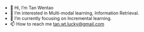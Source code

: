 - 👋 Hi, I’m Tan Wentao
- 👀 I’m interested in Multi-modal learning, Information Retrieval.
- 🌱 I’m currently focusing on Incremental learning.
- 📫 How to reach me tan.wt.lucky@gmail.com

<!---
FutureTwT/FutureTwT is a ✨ special ✨ repository because its `README.md` (this file) appears on your GitHub profile.
You can click the Preview link to take a look at your changes.
--->
